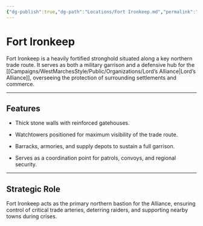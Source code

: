 ```yaml
---
{"dg-publish":true,"dg-path":"Locations/Fort Ironkeep.md","permalink":"/locations/fort-ironkeep/","tags":["location","fort"],"dgShowFileTree":true}
---
```


# **Fort Ironkeep**

Fort Ironkeep is a heavily fortified stronghold situated along a key northern trade route. It serves as both a military garrison and a defensive hub for the [[Campaigns/WestMarchesStyle/Public/Organizations/Lord’s Alliance\|Lord’s Alliance]], overseeing the protection of surrounding settlements and commerce.

---

## Features

- Thick stone walls with reinforced gatehouses.
    
- Watchtowers positioned for maximum visibility of the trade route.
    
- Barracks, armories, and supply depots to sustain a full garrison.
    
- Serves as a coordination point for patrols, convoys, and regional security.
    

---

## Strategic Role

Fort Ironkeep acts as the primary northern bastion for the Alliance, ensuring control of critical trade arteries, deterring raiders, and supporting nearby towns during crises.